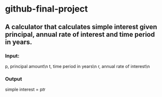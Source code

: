 # github-final-project
## A calculator that calculates simple interest given principal, annual rate of interest and time period in years.
### Input:
   p, principal amount\n
   t, time period in years\n
   r, annual rate of interest\n
### Output
   simple interest = p*t*r
